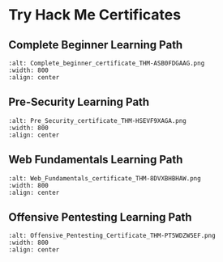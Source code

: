 # Try Hack Me Certificates

## Complete Beginner Learning Path

```{image} TryHackMe/Complete_beginner_certificate_THM-ASB0FDGAAG.png
:alt: Complete_beginner_certificate_THM-ASB0FDGAAG.png
:width: 800
:align: center
```

## Pre-Security Learning Path

```{image} TryHackMe/Pre_Security_certificate_THM-HSEVF9XAGA.png
:alt: Pre_Security_certificate_THM-HSEVF9XAGA.png
:width: 800
:align: center
```

## Web Fundamentals Learning Path

```{image} TryHackMe/Web_Fundamentals_certificate_THM-8DVXBHBHAW.png
:alt: Web_Fundamentals_certificate_THM-8DVXBHBHAW.png
:width: 800
:align: center
```

## Offensive Pentesting Learning Path

```{image} TryHackMe/Offensive_Pentesting_Certificate_THM-PT5WDZW5EF.png
:alt: Offensive_Pentesting_Certificate_THM-PT5WDZW5EF.png
:width: 800
:align: center
```